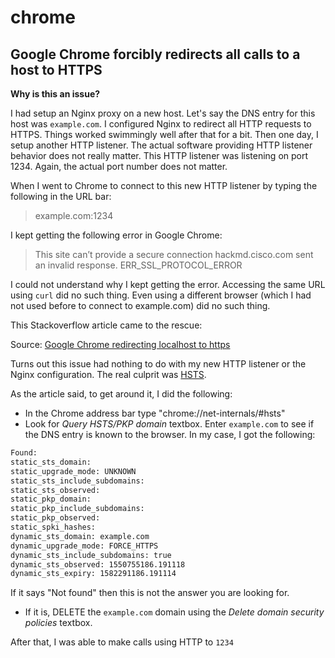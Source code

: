 # chrome

## Google Chrome forcibly redirects all calls to a host to HTTPS

**Why is this an issue?**

I had setup an Nginx proxy on a new host. Let's say the DNS entry for this host was `example.com`. I configured Nginx to redirect all HTTP requests to HTTPS. Things worked swimmingly well after that for  a bit. Then one day, I setup another HTTP listener. The actual software providing HTTP listener behavior does not really matter. This HTTP listener was listening on port 1234. Again, the actual port number does not matter.

When I went to Chrome to connect to this new HTTP listener by typing the following in the URL bar:

> example.com:1234


I kept getting the following error in Google Chrome:

> This site can’t provide a secure connection hackmd.cisco.com sent an invalid response. ERR_SSL_PROTOCOL_ERROR

I could not understand why I kept getting the error. Accessing the same URL using `curl` did no such thing. Even using a different browser (which I had not used before to connect to example.com) did no such thing. 

This Stackoverflow article came to the rescue:

Source: [Google Chrome redirecting localhost to https](https://stackoverflow.com/questions/25277457/google-chrome-redirecting-localhost-to-https)

Turns out this issue had nothing to do with my new HTTP listener or the Nginx configuration. The real culprit was [HSTS](http://en.wikipedia.org/wiki/HTTP_Strict_Transport_Security).

As the article said, to get around it, I did the following:

- In the Chrome address bar type "chrome://net-internals/#hsts"
- Look for *Query HSTS/PKP domain* textbox. Enter `example.com` to see if the DNS entry is known to the browser. In my case, I got the following:

```bash
Found:
static_sts_domain: 
static_upgrade_mode: UNKNOWN
static_sts_include_subdomains: 
static_sts_observed: 
static_pkp_domain: 
static_pkp_include_subdomains: 
static_pkp_observed: 
static_spki_hashes: 
dynamic_sts_domain: example.com
dynamic_upgrade_mode: FORCE_HTTPS
dynamic_sts_include_subdomains: true
dynamic_sts_observed: 1550755186.191118
dynamic_sts_expiry: 1582291186.191114
```

If it says "Not found" then this is not the answer you are looking for.

- If it is, DELETE the `example.com` domain using the *Delete domain security policies* textbox. 

After that, I was able to make calls using HTTP to `1234`
